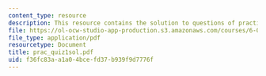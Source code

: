 ```yaml
---
content_type: resource
description: This resource contains the solution to questions of practice quiz 1.
file: https://ol-ocw-studio-app-production.s3.amazonaws.com/courses/6-046j-introduction-to-algorithms-sma-5503-fall-2005/f36fc83aa1a04bcefd37b939f9d7776f_prac_quiz1sol.pdf
file_type: application/pdf
resourcetype: Document
title: prac_quiz1sol.pdf
uid: f36fc83a-a1a0-4bce-fd37-b939f9d7776f
---
```


